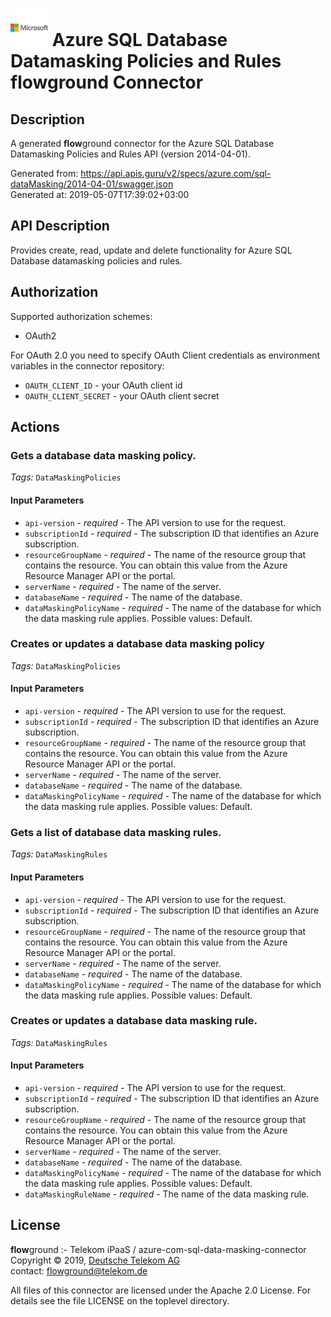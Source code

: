 # ![LOGO](logo.png) Azure SQL Database Datamasking Policies and Rules **flow**ground Connector

## Description

A generated **flow**ground connector for the Azure SQL Database Datamasking Policies and Rules API (version 2014-04-01).

Generated from: https://api.apis.guru/v2/specs/azure.com/sql-dataMasking/2014-04-01/swagger.json<br/>
Generated at: 2019-05-07T17:39:02+03:00

## API Description

Provides create, read, update and delete functionality for Azure SQL Database datamasking policies and rules.

## Authorization

Supported authorization schemes:
- OAuth2

For OAuth 2.0 you need to specify OAuth Client credentials as environment variables in the connector repository:
* `OAUTH_CLIENT_ID` - your OAuth client id
* `OAUTH_CLIENT_SECRET` - your OAuth client secret

## Actions

### Gets a database data masking policy.

*Tags:* `DataMaskingPolicies`

#### Input Parameters
* `api-version` - _required_ - The API version to use for the request.
* `subscriptionId` - _required_ - The subscription ID that identifies an Azure subscription.
* `resourceGroupName` - _required_ - The name of the resource group that contains the resource. You can obtain this value from the Azure Resource Manager API or the portal.
* `serverName` - _required_ - The name of the server.
* `databaseName` - _required_ - The name of the database.
* `dataMaskingPolicyName` - _required_ - The name of the database for which the data masking rule applies.
    Possible values: Default.

### Creates or updates a database data masking policy

*Tags:* `DataMaskingPolicies`

#### Input Parameters
* `api-version` - _required_ - The API version to use for the request.
* `subscriptionId` - _required_ - The subscription ID that identifies an Azure subscription.
* `resourceGroupName` - _required_ - The name of the resource group that contains the resource. You can obtain this value from the Azure Resource Manager API or the portal.
* `serverName` - _required_ - The name of the server.
* `databaseName` - _required_ - The name of the database.
* `dataMaskingPolicyName` - _required_ - The name of the database for which the data masking rule applies.
    Possible values: Default.

### Gets a list of database data masking rules.

*Tags:* `DataMaskingRules`

#### Input Parameters
* `api-version` - _required_ - The API version to use for the request.
* `subscriptionId` - _required_ - The subscription ID that identifies an Azure subscription.
* `resourceGroupName` - _required_ - The name of the resource group that contains the resource. You can obtain this value from the Azure Resource Manager API or the portal.
* `serverName` - _required_ - The name of the server.
* `databaseName` - _required_ - The name of the database.
* `dataMaskingPolicyName` - _required_ - The name of the database for which the data masking rule applies.
    Possible values: Default.

### Creates or updates a database data masking rule.

*Tags:* `DataMaskingRules`

#### Input Parameters
* `api-version` - _required_ - The API version to use for the request.
* `subscriptionId` - _required_ - The subscription ID that identifies an Azure subscription.
* `resourceGroupName` - _required_ - The name of the resource group that contains the resource. You can obtain this value from the Azure Resource Manager API or the portal.
* `serverName` - _required_ - The name of the server.
* `databaseName` - _required_ - The name of the database.
* `dataMaskingPolicyName` - _required_ - The name of the database for which the data masking rule applies.
    Possible values: Default.
* `dataMaskingRuleName` - _required_ - The name of the data masking rule.

## License

**flow**ground :- Telekom iPaaS / azure-com-sql-data-masking-connector<br/>
Copyright © 2019, [Deutsche Telekom AG](https://www.telekom.de)<br/>
contact: flowground@telekom.de

All files of this connector are licensed under the Apache 2.0 License. For details
see the file LICENSE on the toplevel directory.
